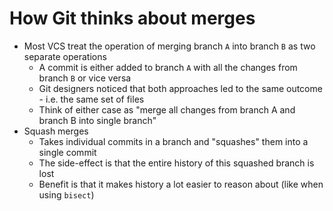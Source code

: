 # How Git thinks about merges

* Most VCS treat the operation of merging branch `A` into branch `B` as two separate operations
  * A commit is either added to branch `A` with all the changes from branch `B` or vice versa
  * Git designers noticed that both approaches led to the same outcome - i.e. the same set of files
  * Think of either case as "merge all changes from branch A and branch B into single branch"
* Squash merges
  * Takes individual commits in a branch and "squashes" them into a single commit
  * The side-effect is that the entire history of this squashed branch is lost
  * Benefit is that it makes history a lot easier to reason about (like when using `bisect`)

